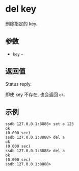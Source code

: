 # del key

删除指定的 key.

## 参数

* `key` - 

## 返回值

Status reply.

即使 key 不存在, 也会返回 `ok`.

## 示例

	ssdb 127.0.0.1:8888> set a 123
	ok
	(0.000 sec)
	ssdb 127.0.0.1:8888> del a
	ok
	(0.000 sec)
	ssdb 127.0.0.1:8888> del a
	ok
	(0.000 sec)
	ssdb 127.0.0.1:8888> 
